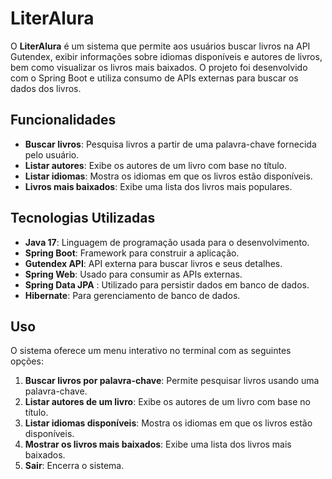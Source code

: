# LiterAlura

O **LiterAlura** é um sistema que permite aos usuários buscar livros na API Gutendex, exibir informações sobre idiomas disponíveis e autores de livros, bem como visualizar os livros mais baixados. O projeto foi desenvolvido com o Spring Boot e utiliza consumo de APIs externas para buscar os dados dos livros.

## Funcionalidades

- **Buscar livros**: Pesquisa livros a partir de uma palavra-chave fornecida pelo usuário.
- **Listar autores**: Exibe os autores de um livro com base no título.
- **Listar idiomas**: Mostra os idiomas em que os livros estão disponíveis.
- **Livros mais baixados**: Exibe uma lista dos livros mais populares.

## Tecnologias Utilizadas

- **Java 17**: Linguagem de programação usada para o desenvolvimento.
- **Spring Boot**: Framework para construir a aplicação.
- **Gutendex API**: API externa para buscar livros e seus detalhes.
- **Spring Web**: Usado para consumir as APIs externas.
- **Spring Data JPA** : Utilizado para persistir dados em banco de dados.
- **Hibernate**: Para gerenciamento de banco de dados.

## Uso

O sistema oferece um menu interativo no terminal com as seguintes opções:

1. **Buscar livros por palavra-chave**: Permite pesquisar livros usando uma palavra-chave.
2. **Listar autores de um livro**: Exibe os autores de um livro com base no título.
3. **Listar idiomas disponíveis**: Mostra os idiomas em que os livros estão disponíveis.
4. **Mostrar os livros mais baixados**: Exibe uma lista dos livros mais baixados.
5. **Sair**: Encerra o sistema.
